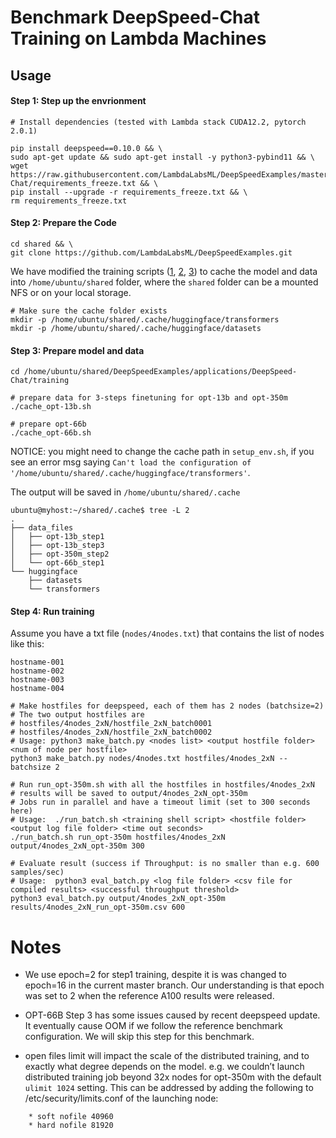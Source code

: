 # Benchmark DeepSpeed-Chat Training on Lambda Machines

## Usage

#### Step 1: Step up the envrionment

```
# Install dependencies (tested with Lambda stack CUDA12.2, pytorch 2.0.1)

pip install deepspeed==0.10.0 && \
sudo apt-get update && sudo apt-get install -y python3-pybind11 && \
wget https://raw.githubusercontent.com/LambdaLabsML/DeepSpeedExamples/master/applications/DeepSpeed-Chat/requirements_freeze.txt && \
pip install --upgrade -r requirements_freeze.txt && \
rm requirements_freeze.txt
```

#### Step 2: Prepare the Code

```
cd shared && \
git clone https://github.com/LambdaLabsML/DeepSpeedExamples.git
```

We have modified the training scripts ([1](https://github.com/LambdaLabsML/DeepSpeedExamples/blob/master/applications/DeepSpeed-Chat/training/step1_supervised_finetuning/main.py), [2](https://github.com/LambdaLabsML/DeepSpeedExamples/blob/master/applications/DeepSpeed-Chat/training/step2_reward_model_finetuning/main.py), [3](https://github.com/LambdaLabsML/DeepSpeedExamples/blob/master/applications/DeepSpeed-Chat/training/step3_rlhf_finetuning/main.py)) to cache the model and data into `/home/ubuntu/shared` folder, where the `shared` folder can be a mounted NFS or on your local storage.

```
# Make sure the cache folder exists
mkdir -p /home/ubuntu/shared/.cache/huggingface/transformers
mkdir -p /home/ubuntu/shared/.cache/huggingface/datasets
```

#### Step 3: Prepare model and data

```
cd /home/ubuntu/shared/DeepSpeedExamples/applications/DeepSpeed-Chat/training

# prepare data for 3-steps finetuning for opt-13b and opt-350m
./cache_opt-13b.sh

# prepare opt-66b
./cache_opt-66b.sh
```

NOTICE: you might need to change the cache path in `setup_env.sh`, if you see an error msg saying `Can't load the configuration of '/home/ubuntu/shared/.cache/huggingface/transformers'`.

The output will be saved in `/home/ubuntu/shared/.cache`

```
ubuntu@myhost:~/shared/.cache$ tree -L 2
.
├── data_files
│   ├── opt-13b_step1
│   ├── opt-13b_step3
│   ├── opt-350m_step2
│   └── opt-66b_step1
└── huggingface
    ├── datasets
    └── transformers
```

#### Step 4: Run training

Assume you have a txt file (`nodes/4nodes.txt`) that contains the list of nodes like this:

```
hostname-001
hostname-002
hostname-003
hostname-004
```

```
# Make hostfiles for deepspeed, each of them has 2 nodes (batchsize=2)
# The two output hostfiles are 
# hostfiles/4nodes_2xN/hostfile_2xN_batch0001
# hostfiles/4nodes_2xN/hostfile_2xN_batch0002
# Usage: python3 make_batch.py <nodes list> <output hostfile folder> <num of node per hostfile>
python3 make_batch.py nodes/4nodes.txt hostfiles/4nodes_2xN --batchsize 2

# Run run_opt-350m.sh with all the hostfiles in hostfiles/4nodes_2xN
# results will be saved to output/4nodes_2xN_opt-350m
# Jobs run in parallel and have a timeout limit (set to 300 seconds here)
# Usage:  ./run_batch.sh <training shell script> <hostfile folder> <output log file folder> <time out seconds>
./run_batch.sh run_opt-350m hostfiles/4nodes_2xN output/4nodes_2xN_opt-350m 300

# Evaluate result (success if Throughput: is no smaller than e.g. 600 samples/sec)
# Usage:  python3 eval_batch.py <log file folder> <csv file for compiled results> <successful throughput threshold>
python3 eval_batch.py output/4nodes_2xN_opt-350m results/4nodes_2xN_run_opt-350m.csv 600
```

# Notes

- We use epoch=2 for step1 training, despite it is was changed to epoch=16 in the current master branch. Our understanding is that epoch was set to 2 when the reference A100 results were released.

- OPT-66B Step 3 has some issues caused by recent deepspeed update. It eventually cause OOM if we follow the reference benchmark configuration. We will skip this step for this benchmark.

- open files limit will impact the scale of the distributed training, and to exactly what degree depends on the model. e.g. we couldn’t launch distributed training job beyond 32x nodes for opt-350m with the default `ulimit 1024` setting. This can be addressed by adding the following to /etc/security/limits.conf of the launching node:

```
    * soft nofile 40960
    * hard nofile 81920
```

